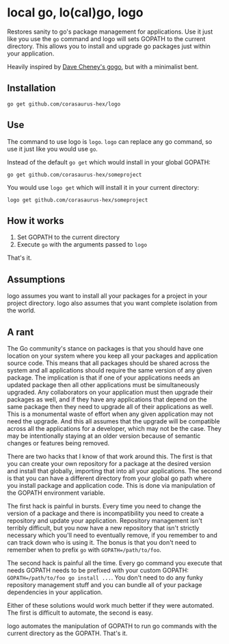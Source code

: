# local go, lo(cal)go, logo

Restores sanity to go's package management for applications. Use it just like you use the `go` command and logo will sets GOPATH to the current directory. This allows you to install and upgrade go packages just within your application.

Heavily inspired by [Dave Cheney's gogo](https://github.com/davecheney/gogo), but with a minimalist bent.

## Installation

`go get github.com/corasaurus-hex/logo`

## Use

The command to use logo is `logo`. `logo` can replace any go command, so use it just like you would use `go`.

Instead of the default `go get` which would install in your global GOPATH:

`go get github.com/corasaurus-hex/someproject`

You would use `logo get` which will install it in your current directory:

`logo get github.com/corasaurus-hex/someproject`

## How it works

1. Set GOPATH to the current directory
2. Execute `go` with the arguments passed to `logo`

That's it.

## Assumptions

logo assumes you want to install all your packages for a project in your project directory. logo also assumes that you want complete isolation from the world.

## A rant

The Go community's stance on packages is that you should have one location on your system where you keep all your packages and application source code. This means that all packages should be shared across the system and all applications should require the same version of any given package. The implication is that if one of your applications needs an updated package then all other applications must be simultaneously upgraded. Any collaborators on your application must then upgrade their packages as well, and if they have any applications that depend on the same package then they need to upgrade all of their applications as well. This is a monumental waste of effort when any given application may not need the upgrade. And this all assumes that the upgrade will be compatible across all the applications for a developer, which may not be the case. They may be intentionally staying at an older version because of semantic changes or features being removed.

There are two hacks that I know of that work around this. The first is that you can create your own repository for a package at the desired version and install that globally, importing that into all your applications. The second is that you can have a different directory from your global go path where you install package and application code. This is done via manipulation of the GOPATH environment variable.

The first hack is painful in bursts. Every time you need to change the version of a package and there is incompatibility you need to create a repository and update your application. Repository management isn't terribly difficult, but you now have a new repository that isn't strictly necessary which you'll need to eventually remove, if you remember to and can track down who is using it. The bonus is that you don't need to remember when to prefix `go` with `GOPATH=/path/to/foo`.

The second hack is painful all the time. Every go command you execute that needs GOPATH needs to be prefixed with your custom GOPATH: `GOPATH=/path/to/foo go install ...`. You don't need to do any funky repository management stuff and you can bundle all of your package dependencies in your application.

Either of these solutions would work much better if they were automated. The first is difficult to automate, the second is easy.

logo automates the manipulation of GOPATH to run go commands with the current directory as the GOPATH. That's it.
